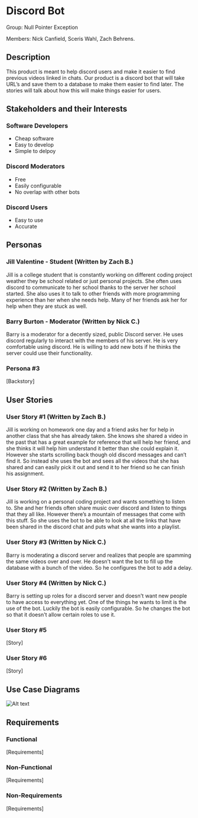 # Discord Bot

Group: Null Pointer Exception

Members: Nick Canfield, Sceris Wahl, Zach Behrens.

## Description

This product is meant to help discord users and make it easier to find previous videos linked in chats. Our product is a discord bot that will take URL’s and save them to a database to make them easier to find later. The stories will talk about how this will make things easier for users.

## Stakeholders and their Interests 

### Software Developers

* Cheap software
* Easy to develop
* Simple to delpoy

### Discord Moderators

* Free
* Easily configurable
* No overlap with other bots

### Discord Users

* Easy to use
* Accurate

## Personas

### Jill Valentine - Student (Written by Zach B.)

Jill is a college student that is constantly working on different coding project weather they be school related or just personal projects. She often uses discord to communicate to her school thanks to the server her school started. She also uses it to talk to other friends with more programming experience than her when she needs help. Many of her friends ask her for help when they are stuck as well. 

### Barry Burton - Moderator (Written by Nick C.)

Barry is a moderator for a decently sized, public Discord server.  He uses discord regularly to interact with the members of his server.  He is very comfortable using discord.  He is willing to add new bots if he thinks the server could use their functionality.

### Persona #3

[Backstory]

## User Stories

### User Story #1 (Written by Zach B.)

Jill is working on homework one day and a friend asks her for help in another class that she has already taken. She knows she shared a video in the past that has a great example for reference that will help her friend, and she thinks it will help him understand it better than she could explain it. However she starts scrolling back though old discord messages and can’t find it. So instead she uses the bot and sees all the videos that she has shared and can easily pick it out and send it to her friend so he can finish his assignment.

### User Story #2 (Written by Zach B.)

Jill is working on a personal coding project and wants something to listen to. She and her friends often share music over discord and listen to things that they all like. However there’s a mountain of messages that come with this stuff. So she uses the bot to be able to look at all the links that have been shared in the discord chat and puts what she wants into a playlist.

### User Story #3 (Written by Nick C.)

Barry is moderating a discord server and realizes that people are spamming the same videos over and over.  He doesn't want the bot to fill up the database with a bunch of the video.  So he configures the bot to add a delay.

### User Story #4 (Written by Nick C.)

Barry is setting up roles for a discord server and doesn't want new people to have access to everything yet.  One of the things he wants to limit is the use of the bot.  Luckily the bot is easily configurable.  So he changes the bot so that it doesn't allow certain roles to use it.

### User Story #5

[Story]

### User Story #6

[Story]

## Use Case Diagrams

![Alt text]([InsertDiagramFileHere] "Use Case Diagrams")

## Requirements

### Functional

[Requirements]

### Non-Functional

[Requirements]

### Non-Requirements

[Requirements]